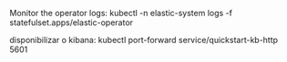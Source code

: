 Monitor the operator logs:
kubectl -n elastic-system logs -f statefulset.apps/elastic-operator

disponibilizar o kibana:
kubectl port-forward service/quickstart-kb-http 5601